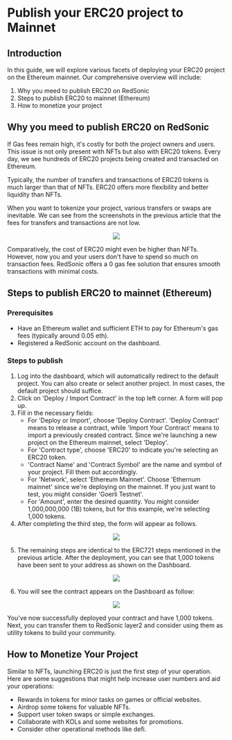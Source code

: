 # Publish your ERC20 project to Mainnet 

## Introduction

In this guide, we will explore various facets of deploying your ERC20 project on the Ethereum mainnet. Our comprehensive overview will include:

1. Why you meed to publish ERC20 on RedSonic
2. Steps to publish ERC20 to mainnet (Ethereum)
3. How to monetize your project

## Why you meed to publish ERC20 on RedSonic

If Gas fees remain high, it's costly for both the project owners and users. This issue is not only present with NFTs but also with ERC20 tokens. Every day, we see hundreds of ERC20 projects being created and transacted on Ethereum.

Typically, the number of transfers and transactions of ERC20 tokens is much larger than that of NFTs. ERC20 offers more flexibility and better liquidity than NFTs.

When you want to tokenize your project, various transfers or swaps are inevitable. We can see from the screenshots in the previous article that the fees for transfers and transactions are not low.

<p align="center">
  <img src="/main-erc20-1.png"/>
</p>

Comparatively, the cost of ERC20 might even be higher than NFTs. However, now you and your users don't have to spend so much on transaction fees. RedSonic offers a 0 gas fee solution that ensures smooth transactions with minimal costs.

## Steps to publish ERC20 to mainnet (Ethereum)

### Prerequisites

- Have an Ethereum wallet and sufficient ETH to pay for Ethereum's gas fees (typically around 0.05 eth).
- Registered a RedSonic account on the dashboard.

### Steps to publish

1. Log into the dashboard, which will automatically redirect to the default project. You can also create or select another project. In most cases, the default project should suffice.
2. Click on 'Deploy / Import Contract' in the top left corner. A form will pop up.
3. Fill in the necessary fields:
   - For 'Deploy or Import', choose 'Deploy Contract'. 'Deploy Contract' means to release a contract, while 'Import Your Contract' means to import a previously created contract. Since we're launching a new project on the Ethereum mainnet, select 'Deploy'.
   - For 'Contract type', choose 'ERC20' to indicate you're selecting an ERC20 token.
   - 'Contract Name' and 'Contract Symbol' are the name and symbol of your project. Fill them out accordingly.
   - For 'Network', select 'Ethereum Mainnet'. Choose 'Ethernum mainnet' since we're deploying on the mainnet. If you just want to test, you might consider 'Goerli Testnet'.
   - For 'Amount', enter the desired quantity. You might consider 1,000,000,000 (1B) tokens, but for this example, we're selecting 1,000 tokens.
4. After completing the third step, the form will appear as follows.

<p align="center">
  <img src="/main-erc20-2.png"/>
</p>

5. The remaining steps are identical to the ERC721 steps mentioned in the previous article. After the deployment, you can see that 1,000 tokens have been sent to your address as shown on the Dashboard.

<p align="center">
  <img src="/main-erc20-3.png"/>
</p>


6. You will see the contract appears on the Dashboard as follow:

<p align="center">
  <img src="/main-erc20-4.png"/>
</p>

You've now successfully deployed your contract and have 1,000 tokens. Next, you can transfer them to RedSonic layer2 and consider using them as utility tokens to build your community.

## How to Monetize Your Project

Similar to NFTs, launching ERC20 is just the first step of your operation. Here are some suggestions that might help increase user numbers and aid your operations:
- Rewards in tokens for minor tasks on games or official websites.
- Airdrop some tokens for valuable NFTs.
- Support user token swaps or simple exchanges.
- Collaborate with KOLs and some websites for promotions.
- Consider other operational methods like defi.
